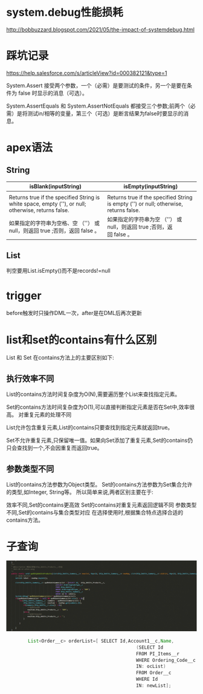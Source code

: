 # system.debug性能损耗
http://bobbuzzard.blogspot.com/2021/05/the-impact-of-systemdebug.html
# 踩坑记录
https://help.salesforce.com/s/articleView?id=000382121&type=1

System.Assert 接受两个参数，一个（必需）是要测试的条件，另一个是要在条件为 false 时显示的消息（可选）。

System.AssertEquals 和 System.AssertNotEquals 都接受三个参数;前两个（必需）是将测试in/相等的变量，第三个（可选）是断言结果为false时要显示的消息。
# apex语法
## String
| **isBlank(inputString)**                                                                            | **isEmpty(inputString)**                                                              |
|-----------------------------------------------------------------------------------------------------|---------------------------------------------------------------------------------------|
|                                                                                                     |                                                                                       |
| Returns true if the specified String is white space, empty (''), or null; otherwise, returns false. | Returns true if the specified String is empty ('') or null; otherwise, returns false. |
| 如果指定的字符串为空格、空 （''） 或 null，则返回 true ;否则，返回 false 。                                                   | 如果指定的字符串为空 （''） 或 null，则返回 true ;否则，返回 false 。                                        |

## List
判空要用List.isEmpty()而不是records!=null 

# trigger
before触发时只操作DML一次，after是在DML后再次更新

# list和set的contains有什么区别

List 和 Set 在contains方法上的主要区别如下:

## 执行效率不同

List的contains方法时间复杂度为O(N),需要遍历整个List来查找指定元素。

Set的contains方法时间复杂度为O(1),可以直接判断指定元素是否在Set中,效率很高。
对重复元素的处理不同

List允许包含重复元素,List的contains只要查找到指定元素就返回true。

Set不允许重复元素,只保留唯一值。如果向Set添加了重复元素,Set的contains仍只会查找到一个,不会因重复而返回true。

## 参数类型不同
List的contains方法参数为Object类型。
Set的contains方法参数为Set集合允许的类型,如Integer, String等。
所以简单来说,两者区别主要在于:

效率不同,Set的contains更高效
Set的contains对重复元素返回逻辑不同
参数类型不同,Set的contains与集合类型对应
在选择使用时,根据集合特点选择合适的contains方法。

# 子查询
![Alt text](%E5%AD%90%E6%9F%A5%E8%AF%A2.png)

```java
        List<Order__c> orderList=[ SELECT Id,Account1__c,Name,
                                                (SELECT Id
                                                FROM PI_Items__r
                                                WHERE Ordering_Code__c
                                                IN: ocList)
                                                FROM Order__c 
                                                WHERE Id  
                                                IN: newList];
```